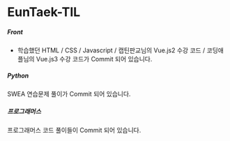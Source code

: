 # EunTaek-TIL

##### Front <br/>
- 학습했던 HTML / CSS / Javascript / 캡틴판교님의 Vue.js2 수강 코드 / 코딩애플님의 Vue.js3 수강 코드가 Commit 되어 있습니다. 
##### Python <br/>
SWEA 연습문제 풀이가 Commit 되어 있습니다.

##### 프로그래머스 <br/>
프로그래머스 코드 풀이들이 Commit 되어 있습니다.
